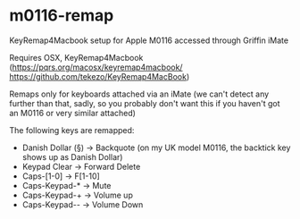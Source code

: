 m0116-remap
===========

KeyRemap4Macbook setup for Apple M0116 accessed through Griffin iMate

Requires OSX, KeyRemap4Macbook (https://pqrs.org/macosx/keyremap4macbook/ https://github.com/tekezo/KeyRemap4MacBook)

Remaps only for keyboards attached via an iMate (we can't detect any further than that, sadly, so you probably don't want this if you haven't got an M0116 or very similar attached)

The following keys are remapped:

- Danish Dollar (§) -> Backquote  (on my UK model M0116, the backtick key shows up as Danish Dollar)
- Keypad Clear      -> Forward Delete
- Caps-[1-0]        -> F[1-10]
- Caps-Keypad-*     -> Mute
- Caps-Keypad-+     -> Volume up
- Caps-Keypad--     -> Volume Down
